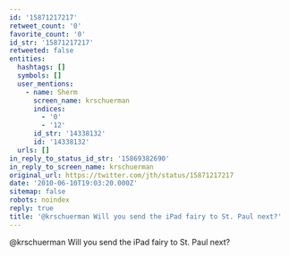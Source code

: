 ```yaml
---
id: '15871217217'
retweet_count: '0'
favorite_count: '0'
id_str: '15871217217'
retweeted: false
entities:
  hashtags: []
  symbols: []
  user_mentions:
    - name: Sherm
      screen_name: krschuerman
      indices:
        - '0'
        - '12'
      id_str: '14338132'
      id: '14338132'
  urls: []
in_reply_to_status_id_str: '15869382690'
in_reply_to_screen_name: krschuerman
original_url: https://twitter.com/jth/status/15871217217
date: '2010-06-10T19:03:20.000Z'
sitemap: false
robots: noindex
reply: true
title: '@krschuerman Will you send the iPad fairy to St. Paul next?'
---
```


@krschuerman Will you send the iPad fairy to St. Paul next?